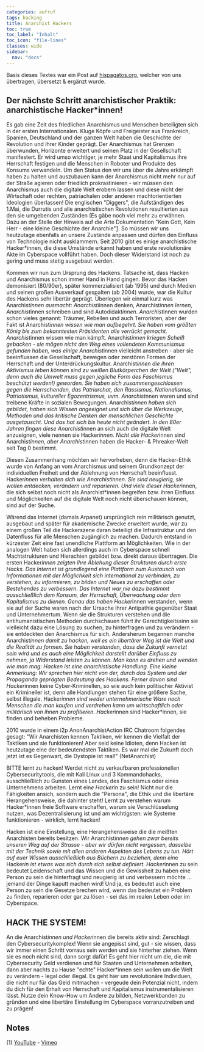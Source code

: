 ```yaml
---
categories: aufruf
tags: hacking
title: Anarchist Hackers
toc: true
toc_label: "Inhalt"
toc_icon: "file-lines"
classes: wide
sidebar:
  nav: "docs"
---
```


Basis dieses Textes war ein Post auf [hispagatos.org](https://hispagatos.org/post/anarchist-hackers/), welcher von uns übertragen, übersetzt & ergänzt wurde. 

## Der nächste Schritt anarchistischer Praktik: anarchistische Hacker*innen!

Es gab eine Zeit des friedlichen Anarchismus und Menschen beteiligten sich in der ersten Internationalen. Kluge Köpfe und Freigeister aus Frankreich, Spanien, Deutschland und der ganzen Welt haben die Geschichte der Revolution und ihrer Kinder geprägt. Der Anarchismus hat Grenzen überwunden, Horizonte erweitert und seinen Platz in der Gesellschaft manifestert. Er wird umso wichtiger, je mehr Staat und Kapitalismus ihre Herrschaft festigen und die Menschen in Roboter und Produkte des Konsums verwandeln. Um den Status den wir uns über die Jahre erkämpft haben zu halten und auszubauen kann der Anarchismus nicht mehr nur auf der Straße agieren oder friedlich prokrastinieren - wir müssen den Anarchismus auch die digitale Welt erobern lassen und diese nicht der Wirtschaft oder rechten, patriachalen oder anderen machtorientierten Ideologien überlassen! Die englischen "Diggers", die Aufständigen des 1.Mai, die Durrutis und alle anarchistischen Revolutionen resultierten aus den sie umgebenden Zuständen (Es gäbe noch viel mehr zu erwähnen. Dazu an der Stelle der Hinweis auf die Arte Dokumentation "Kein Gott, Kein Herr - eine kleine Geschichte der Anarchie"[1](#1). So müssen wir uns heutzutage ebenfalls an unsere Zustände anpassen und dürfen den Einfluss von Technologie nicht ausklammern. Seit 2010 gibt es einige anarchistische Hacker*innen, die diese Umstände erkannt haben und erste revolutionäre Akte im Cyberspace vollführt haben. Doch dieser Widerstand ist noch zu gering und muss stetig ausgebaut werden. 

Kommen wir nun zum Ursprung des Hackens. Tatsache ist, dass Hacken und Anarchismus schon immer Hand in Hand gingen. Bevor das Hacken demonisiert (80/90er), später kommerzialisiert (ab 1995) und durch Medien und seinen großen Ausverkauf gespalten (ab 2004) wurde, war die Kultur des Hackens sehr libertär geprägt. Überlegen wir einmal kurz was Anarchist*innen ausmacht: Anarchisti*innen denken, Anarchist*innen lernen, Anarchist*innen schreiben und sind Autodidakt*innen. Anarchist*innen wurden schon vieles genannt: Träumer, Rebellen und auch Terroristen, aber der Fakt ist Anarchist*innen wissen wie man aufbegehrt. Sie haben vom größten König bis zum bekanntesten Präsidenten alle verrückt gemacht. Anarchist*innen wissen wie man kämpft. Anarchist*innen kriegen Scheiß gebacken - sie mögen nicht den Weg eines vollendeten Kommunismus gefunden haben, was einige Anarchist*innen vielleicht anstreben - aber sie beeinflussen die Gesellschaft, bewegen oder zerstören Formen der Herrschaft und der Unterdrückungskultur. Anarchist*innen die ihren Aktivismus leben können sind zu weißen Blutkörperchen der Welt  ("Welt", denn auch die Umwelt muss gegen jegliche Form des Faschismus beschützt werden!) geworden. Sie haben sich zusammengeschlossen gegen die Herrschenden, das Patriarchat, den Rassismus, Nationalismus, Patriotismus, kultureller Egozentrismus, uvm. Anarchist*nnen waren und sind treibene Kräfte in sozialen Bewegungen. Anarchist*innen haben sich gebildet, haben sich Wissen angeeignet und sich über die Werkzeuge, Methoden und das kritische Denken der menschlichen Geschichte ausgetauscht. Und das hat sich bis heute nicht geändert. In den 80er Jahren fingen diese Anarchist*innen an sich auch die digitale Welt anzueignen, viele nennen sie Hacker*innen. Nicht alle Hacker*innen sind Anarchist*innen, aber Anarchist*innen haben die Hacker- &  Phreaker-Welt seit Tag 0 bestimmt. 

Diesen Zusammenhang möchten wir hervorheben, denn die Hacker-Ethik wurde von Anfang an vom Anarchismus und seinem Grundkonzept der individuellen Freiheit und der Ablehnung von Herrschaft beeinflusst. Hacker*innen verhalten sich wie Anarchistinnen. Sie sind neugierig, sie wollen entdecken, verändern und reparieren. Und viele dieser Hacker*innen, die sich selbst noch nicht als Anarchist*innen begreifen bzw. ihren Einfluss und Möglichkeiten auf die digitale Welt noch nicht überschauen können, sind auf der Suche. 

Wärend das Internet (damals Arpanet) ursprünglich rein militärisch genutzt, ausgebaut und später für akademische Zwecke erweitert wurde, war zu einem großen Teil die Hackerszene daran beteiligt die Infrastruktur und den Datenfluss für alle Menschen zugänglich zu machen. Dadurch entstand in kürzester Zeit eine fast unendliche Plattform an Möglichkeiten. Wie in der analogen Welt haben sich allerdings auch im Cyberspace schnell Machtstrukturen und Hierachien gebildet bzw. direkt daraus übertragen. Die ersten Hacker*innen zeigten ihre Ablehung dieser Strukturen durch erste Hacks. Das Internet ist grundlegend eine Plattform zum Austausch von Informationen mit der Möglichkeit sich international zu verbinden, zu verstehen, zu informieren, zu bilden und Neues zu erschaffen oder Bestehendes zu verbessern. Das Internet war nie dazu bestimmt ausschließlich dem Konsum, der Herrschaft, Überwachung oder dem Kapitalismus zu dienen. Genau das haben Hacker*innen verstanden, wenn sie auf der Suche waren nach der Ursache ihrer Antipathie gegenüber Staat und Unternehmertum. Wenn sie die Strukturen verstehen und die antihumanistischen Methoden durchschauen führt ihr Gerechtigkeitssinn sie vielleicht dazu eine Lösung zu suchen, zu hinterfragen und zu verändern - sie entdeckten den Anarchismus für sich. Andersherum begannen manche Anarchist*innen damit zu hacken, weil es ein libertärer Weg ist die Welt und die Realität zu formen. Sie haben verstanden, dass die Zukunft vernetzt sein wird und es auch eine Möglichkeit darstellt darüber Einfluss zu nehmen, ja Widerstand leisten zu können. Man kann es drehen und wenden wie man mag: Hacken ist eine anarchistische Handlung. Eine kleine Anmerkung: Wir sprechen hier nicht von der, durch das System und der Propaganda geprägten Bedeutung des Hackens. Ferner davon sind Hacker*innen keine Cyber-Kriminellen, so wie auch kein politischer Aktivist ein Krimineller ist, denn alle Handlungen stehen für eine größere Sache, selbst illegale. Hacker*innen sind weder unternehmerische Ware noch Menschen die man kaufen und verdrehen kann um wirtschaftlich oder militärisch von  ihnen zu profitieren. Hacker*innen sind Hacker*innen, sie finden und beheben Probleme. 

2010 wurde in einem i2p AnonAnarchistAction IRC Chatroom folgendes gesagt:
"Wir Anarchisten kennen Taktiken, wir kennen die Vielfalt der Taktiken und sie funktionieren! Aber seid keine Idioten, denn Hacken ist heutzutage eine der bedeutendsten Taktiken. Es war mal die Zukunft doch jetzt ist es Gegenwart, die Dystopie ist real!" (NetAnarchist)

BITTE lernt zu hacken! Werdet nicht zu verkaufbaren professionellen Cybersecuritytools, die mit Kali Linux und 3 Kommandohacks, ausschließlich zu Gunsten eines Landes, des Faschismus oder eines Unternehmens arbeiten. Lernt ein*e Hacker*in zu sein! Nicht nur die Fähigkeiten ansich, sondern auch die "Persona", die Ethik und die libertäre Herangehensweise, die dahinter steht!  Lernt zu verstehen warum Hacker*innen freie Software erschaffen, warum sie Verschlüsselung nutzen, was Dezentralisierung ist und am wichtigsten: wie Systeme funktionieren - wirklich, lernt hacken!

Hacken ist eine Einstellung, eine Herangehensweise die die meißten Anarchisten bereits besitzen. Wir Anarchist*innen gehen zwar bereits unseren Weg auf der Strasse - aber wir dürfen nicht vergessen, dasselbe mit der Technik sowie mit allen anderen Aspekten des Lebens zu tun. Hört auf euer Wissen ausschließlich aus Büchern zu beziehen, denn ein*e Hacker*in ist etwas was sich durch sich selbst definiert. Hacker*innen zu sein bedeutet Leidenschaft und das Wissen und die Gewissheit zu haben eine Person zu sein die hinterfragt und neugierig ist und verbessern möchte ... jemand der Dinge kaputt machen wird! Und ja, es bedeutet auch eine Person zu sein die Gesetze brechen wird, wenn das bedeutet ein Problem zu finden, reparieren oder gar zu lösen - sei das im realen Leben oder im Cyberspace.

## HACK THE SYSTEM!

An die Anarchist*innen und Hacker*innen die bereits aktiv sind: Zerschlagt den Cybersecuritykomplex! Wenn sie angepisst sind, gut - sie wissen, dass wir immer einen Schritt vorraus sein werden und sie hinterher ziehen. Wenn sie es noch nicht sind, dann sorgt dafür! Es geht hier nicht um die, die mit Cybersecurity Geld verdienen und für Staaten und Unternehmen arbeiten, dann aber nachts zu Hause "echte" Hacker*innen sein wollen um die Welt zu verändern - legal oder illegal. Es geht hier um revolutionäre Individuen, die nicht nur für das Geld mitmachen - vergeude dein Potenzial nicht, indem du dich für den Erhalt von Herrschaft und Kapitalismus instrumentalisieren lässt. Nutze dein Know-How um Andere zu bilden, Netzwerkbanden zu gründen und eine libertäre Einstellung im Cyberspace vorranzutreiben und zu prägen!

## Notes

(<a name="1">1</a>) [YouTube](https://www.youtube.com/watch?v=pod6XSemXnw) - [Vimeo](https://vimeo.com/220947409)